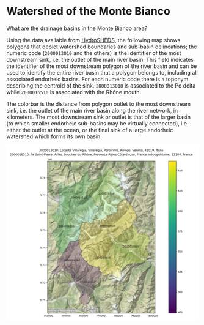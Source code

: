 # Watershed of the Monte Bianco
What are the drainage basins in the Monte Bianco area?

Using the data available from [HydroSHEDS](https://www.hydrosheds.org/), the following map shows polygons that depict watershed boundaries and sub-basin delineations; the numeric code (`2000013010` and the others) is the identifier of the most downstream sink, i.e. the outlet of the main river basin.
This field indicates the identifier of the most downstream polygon of the river basin and can be used to identify the entire river basin that a polygon belongs to, including all associated endorheic basins. For each numeric code there is a toponym describing the centroid of the sink.
`2000013010` is associated to the Po delta while `2000016510` is associated with the Rhône mouth.

The colorbar is the distance from polygon outlet to the most downstream sink, i.e. the outlet of the
main river basin along the river network, in kilometers. The most downstream sink
or outlet is that of the larger basin (to which smaller endorheic sub-basins may be
virtually connected), i.e. either the outlet at the ocean, or the final sink of a large
endorheic watershed which forms its own basin.

![Drainage basins in the Monte Bianco area](monte_bianco_whatersheds.png)

